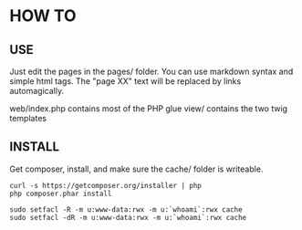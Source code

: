 # HOW TO

## USE

Just edit the pages in the pages/ folder. You can use markdown syntax and simple html tags.
The "page XX" text will be replaced by links automagically.

web/index.php contains most of the PHP glue
view/ contains the two twig templates

## INSTALL

Get composer, install, and make sure the cache/ folder is writeable.

    curl -s https://getcomposer.org/installer | php
    php composer.phar install

    sudo setfacl -R -m u:www-data:rwx -m u:`whoami`:rwx cache
    sudo setfacl -dR -m u:www-data:rwx -m u:`whoami`:rwx cache